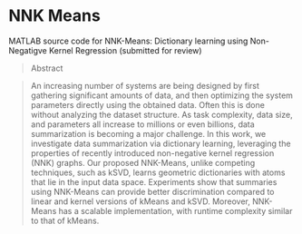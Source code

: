 # NNK Means
MATLAB source code for NNK-Means: Dictionary learning using Non-Negatigve Kernel Regression (submitted for review)

>Abstract

>An increasing number of systems are being designed by first gathering significant amounts of data, and then optimizing the system parameters
directly using the obtained data. Often this is done without analyzing the dataset structure. As task complexity, data size, and
parameters all increase to millions or even billions, data summarization is becoming a major challenge. In this work, we investigate data
summarization via dictionary learning, leveraging the properties of recently introduced non-negative kernel regression (NNK) graphs.
Our proposed NNK-Means, unlike competing techniques, such as kSVD, learns geometric dictionaries with atoms that lie in the input
data space. Experiments show that summaries using NNK-Means can provide better discrimination compared to linear and kernel versions
of kMeans and kSVD. Moreover, NNK-Means has a scalable implementation, with runtime complexity similar to that of kMeans.




